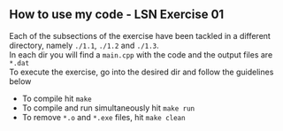## How to use my code - LSN Exercise 01

Each of the subsections of the exercise have been tackled in a different directory, namely `./1.1`, `./1.2` and `./1.3`.
<br>In each dir you will find a `main.cpp` with the code and the output files are `*.dat` 
<br>To execute the exercise, go into the desired dir and follow the guidelines below

- To compile hit `make`
- To compile and run simultaneously hit `make run`
- To remove `*.o` and `*.exe` files, hit `make clean`
